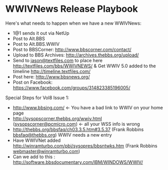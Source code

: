 # WWIVNews Release Playbook

Here's what needs to happen when we have a new WWIVNews:  

* 1@1 sends it out via NetUp
* Post to Alt.BBS
* Post to Alt.BBS.WWIV
* Post to BBSCorner: http://www.bbscorner.com/contact/
* Upload to BBS Archives: http://archives.thebbs.org/upload/
* Send to jason@textfiles.com to place here http://textfiles.com/bbs/WWIVNEWS/  &  Get WWIV 5.0 added to the timeline http://timeline.textfiles.com/
* Post here: http://www.bbsnews.org/
* Post on Facebook: https://www.facebook.com/groups/314823385196005/

Special Steps for Vol8 Issue 1:  

* http://www.bbsing.com/ <- You have a bad link to WWIV on your home page
* http://sysopscorner.thebbs.org/wwiv.html (sysopscorner@pcmicro.com) <- all your  WSS info is wrong
* http://thebbs.org/bbsfaq/ch03.3.5.htm#3.5.37 (Frank Robbins bbsfaq@thebbs.org) WWIV needs a new entry
* Have WWIVNet added http://winramturbo.com/pbi/sysopres/bbsntwks.htm  (Frank Robbins webmaster@winramturbo.com)
* Can we add to this : http://software.bbsdocumentary.com/IBM/WINDOWS/WWIV/

